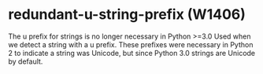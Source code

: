 # redundant-u-string-prefix (W1406)

The u prefix for strings is no longer necessary in Python \>=3.0 Used
when we detect a string with a u prefix. These prefixes were necessary
in Python 2 to indicate a string was Unicode, but since Python 3.0
strings are Unicode by default.
